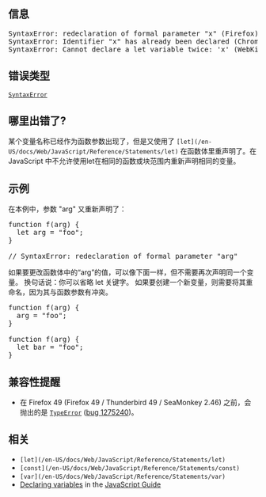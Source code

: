 ## 信息

<pre class="syntaxbox">SyntaxError: redeclaration of formal parameter "x" (Firefox)
SyntaxError: Identifier "x" has already been declared (Chrome)
SyntaxError: Cannot declare a let variable twice: 'x' (WebKit)
</pre>

## 错误类型

[`SyntaxError`](/zh-CN/docs/Web/JavaScript/Reference/Global_Objects/SyntaxError "SyntaxError 对象代表尝试解析语法上不合法的代码的错误。")

## 哪里出错了?

某个变量名称已经作为函数参数出现了，但是又使用了 `[let](/en-US/docs/Web/JavaScript/Reference/Statements/let)` 在函数体里重声明了。在JavaScript 中不允许使用let在相同的函数或块范围内重新声明相同的变量。

## 示例

在本例中，参数 "arg" 又重新声明了：

<pre class="brush: js example-bad">function f(arg) { 
  let arg = "foo"; 
}

// SyntaxError: redeclaration of formal parameter "arg"
</pre>

如果要更改函数体中的“arg”的值，可以像下面一样，但不需要再次声明同一个变量。 换句话说：你可以省略 let 关键字。 如果要创建一个新变量，则需要将其重命名，因为其与函数参数有冲突。

<pre class="brush: js example-good">function f(arg) {
  arg = "foo";
}

function f(arg) { 
  let bar = "foo"; 
}
</pre>

## 兼容性提醒

*   在 Firefox 49 (Firefox 49 / Thunderbird 49 / SeaMonkey 2.46) 之前，会抛出的是 [`TypeError`](/zh-CN/docs/Web/JavaScript/Reference/Global_Objects/TypeError "TypeError（类型错误） 对象用来表示值的类型非预期类型时发生的错误。") ([bug 1275240](https://bugzilla.mozilla.org/show_bug.cgi?id=1275240 "FIXED: Redeclaration of formal parameter with lexical binding should be SyntaxError"))。

## 相关

*   `[let](/en-US/docs/Web/JavaScript/Reference/Statements/let)`
*   `[const](/en-US/docs/Web/JavaScript/Reference/Statements/const)`
*   `[var](/en-US/docs/Web/JavaScript/Reference/Statements/var)`
*   [Declaring variables](/en-US/docs/Web/JavaScript/Guide/Grammar_and_Types#Declarations) in the [JavaScript Guide](/en-US/docs/Web/JavaScript/Guide)